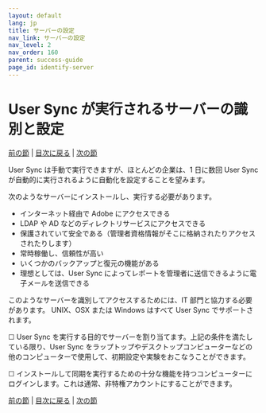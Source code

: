```yaml
---
layout: default
lang: jp
title: サーバーの設定
nav_link: サーバーの設定
nav_level: 2
nav_order: 160
parent: success-guide
page_id: identify-server
---
```


# User Sync が実行されるサーバーの識別と設定

[前の節](setup_adobeio.md) \| [目次に戻る](index.md) \|  [次の節](install_sync.md)


User Sync は手動で実行できますが、ほとんどの企業は、1 日に数回 User Sync が自動的に実行されるように自動化を設定することを望みます。

次のようなサーバーにインストールし、実行する必要があります。

  - インターネット経由で Adobe にアクセスできる
  - LDAP や AD などのディレクトリサービスにアクセスできる
  - 保護されていて安全である（管理者資格情報がそこに格納されたりアクセスされたりします）
  - 常時稼働し、信頼性が高い
  - いくつかのバックアップと復元の機能がある
  - 理想としては、User Sync によってレポートを管理者に送信できるように電子メールを送信できる

このようなサーバーを識別してアクセスするためには、IT 部門と協力する必要があります。
UNIX、OSX または Windows はすべて User Sync でサポートされます。

&#9744; User Sync を実行する目的でサーバーを割り当てます。上記の条件を満たしている限り、User Sync をラップトップやデスクトップコンピューターなどの他のコンピューターで使用して、初期設定や実験をおこなうことができます。

&#9744; インストールして同期を実行するための十分な機能を持つコンピューターにログインします。これは通常、非特権アカウントにすることができます。




[前の節](setup_adobeio.md) \| [目次に戻る](index.md) \|  [次の節](install_sync.md)

